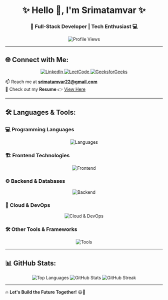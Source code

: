 <h1 align="center">✨ Hello 👋, I'm Srimatamvar ✨</h1>
<h3 align="center">🚀 Full-Stack Developer | Tech Enthusiast 💻</h3>

<p align="center">
  <img src="https://komarev.com/ghpvc/?username=srimatamvar&label=Profile%20views&color=0e75b6&style=flat" alt="Profile Views"/>
</p>

---

## 🌐 Connect with Me:
<p align="center">
<a href="https://linkedin.com/in/srimatamvar-singh-477574279" target="blank">
  <img src="https://img.shields.io/badge/LinkedIn-%230077B5.svg?style=for-the-badge&logo=linkedin&logoColor=white" alt="LinkedIn"/>
</a>
<a href="https://www.leetcode.com/srimatamvar" target="blank">
  <img src="https://img.shields.io/badge/LeetCode-%23FFA116.svg?style=for-the-badge&logo=leetcode&logoColor=white" alt="LeetCode"/>
</a>
<a href="https://auth.geeksforgeeks.org/user/srnsskt13" target="blank">
  <img src="https://img.shields.io/badge/GeeksforGeeks-%2300C853.svg?style=for-the-badge&logo=geeksforgeeks&logoColor=white" alt="GeeksforGeeks"/>
</a>
</p>

📫 Reach me at **srimatamvar22@gmail.com**  
📄 Check out my **Resume** 👉 [View Here](https://flowcv.com/resume/jgnksinq93)

---

## 🛠️ Languages & Tools:
### 💻 **Programming Languages**
<p align="center">
  <img src="https://skillicons.dev/icons?i=js,ts,python,java,c,csharp,dart" alt="Languages"/>
</p>

### 🏗️ **Frontend Technologies**
<p align="center">
  <img src="https://skillicons.dev/icons?i=html,css,react,nextjs,vue,sass,tailwind,bootstrap" alt="Frontend"/>
</p>

### ⚙️ **Backend & Databases**
<p align="center">
  <img src="https://skillicons.dev/icons?i=nodejs,express,mongodb,mysql,postgresql,oracle,mssql,spring" alt="Backend"/>
</p>

### 🚀 **Cloud & DevOps**
<p align="center">
  <img src="https://skillicons.dev/icons?i=aws,azure,docker,kubernetes,firebase" alt="Cloud & DevOps"/>
</p>

### 🛠️ **Other Tools & Frameworks**
<p align="center">
  <img src="https://skillicons.dev/icons?i=git,postman,selenium,figma,framer,photoshop" alt="Tools"/>
</p>

---

## 📊 GitHub Stats:
<p align="center">
  <img src="https://github-readme-stats.vercel.app/api/top-langs?username=srimatamvar&show_icons=true&locale=en&layout=compact" alt="Top Languages"/>
  <img src="https://github-readme-stats.vercel.app/api?username=srimatamvar&show_icons=true&locale=en" alt="GitHub Stats"/>
  <img src="https://github-readme-streak-stats.herokuapp.com/?user=srimatamvar&theme=dark" alt="GitHub Streak"/>
</p>

---

🔥 **Let's Build the Future Together!** 😃🚀  
